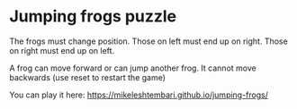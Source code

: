 # Jumping frogs puzzle

The frogs must change position. Those on left must end up on right. Those on right must end up on left.

A frog can move forward or can jump another frog. It cannot move backwards (use reset to restart the game)

You can play it here: https://mikeleshtembari.github.io/jumping-frogs/
